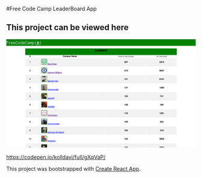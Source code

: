#Free Code Camp LeaderBoard App
## This project can be viewed here

<img src="https://raw.githubusercontent.com/kolldavi/fcc-leaderboard/master/ScreenShot.png?raw=true" />

https://codepen.io/kolldavi/full/gXqVaP/


This project was bootstrapped with [Create React App](https://github.com/facebookincubator/create-react-app).
